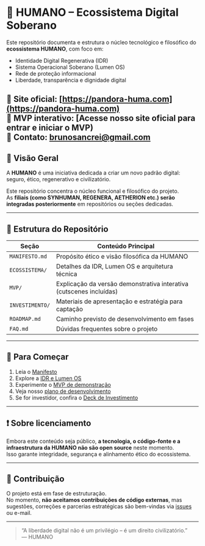 # 🧬 HUMANO – Ecossistema Digital Soberano

Este repositório documenta e estrutura o núcleo tecnológico e filosófico do **ecossistema HUMANO**, com foco em:

- Identidade Digital Regenerativa (IDR)
- Sistema Operacional Soberano (Lumen OS)
- Rede de proteção informacional
- Liberdade, transparência e dignidade digital

🔗 Site oficial: [https://pandora-huma.com](https://pandora-huma.com)  
🔗 MVP interativo: [Acesse nosso site oficial para entrar e iniciar o MVP)  
📧 Contato: brunosancrei@gmail.com
---

## 🧭 Visão Geral

A **HUMANO** é uma iniciativa dedicada a criar um novo padrão digital: seguro, ético, regenerativo e civilizatório.

Este repositório concentra o núcleo funcional e filosófico do projeto.  
As **filiais (como SYNHUMAN, REGENERA, AETHERION etc.) serão integradas posteriormente** em repositórios ou seções dedicadas.

---

## 📂 Estrutura do Repositório

| Seção           | Conteúdo Principal |
|------------------|---------------------|
| `MANIFESTO.md`   | Propósito ético e visão filosófica da HUMANO |
| `ECOSSISTEMA/`   | Detalhes da IDR, Lumen OS e arquitetura técnica |
| `MVP/`           | Explicação da versão demonstrativa interativa (cutscenes incluídas) |
| `INVESTIMENTO/`  | Materiais de apresentação e estratégia para captação |
| `ROADMAP.md`     | Caminho previsto de desenvolvimento em fases |
| `FAQ.md`         | Dúvidas frequentes sobre o projeto |

---

## 🚀 Para Começar

1. Leia o [Manifesto](./MANIFESTO.md)
2. Explore a [IDR e Lumen OS](./ECOSSISTEMA/)
3. Experimente o [MVP de demonstração](https://pandora-huma.com/HUMANO.MVP/)
4. Veja nosso [plano de desenvolvimento](./ROADMAP.md)
5. Se for investidor, confira o [Deck de Investimento](./INVESTIMENTO/)

---

## ❗ Sobre licenciamento

Embora este conteúdo seja público, **a tecnologia, o código-fonte e a infraestrutura da HUMANO não são open source** neste momento.  
Isso garante integridade, segurança e alinhamento ético do ecossistema.

---

## 🤝 Contribuição

O projeto está em fase de estruturação.  
No momento, **não aceitamos contribuições de código externas**, mas sugestões, correções e parcerias estratégicas são bem-vindas via [issues](https://github.com/HUMANO-Project/ecossistema-humano/issues) ou e-mail.

---

> “A liberdade digital não é um privilégio – é um direito civilizatório.”  
> — HUMANO
